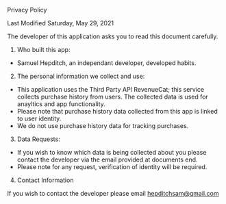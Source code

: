 Privacy Policy 

Last Modified Saturday, May 29, 2021

The developer of this application asks you to read this document carefully.

1. Who built this app:

* Samuel Hepditch, an independant developer, developed habits.

2. The personal information we collect and use:

* This application uses the Third Party API RevenueCat; this service collects purchase history from users. The collected data is used for anayltics and app  functionality.
* Please note that purchase history data collected from this app is linked to user identity.
* We do not use purchase history data for tracking purchases.

3. Data Requests:

* If you wish to know which data is being collected about you please contact the developer via the email provided at documents end.
* Please note for any request, verification of identity will be required.

4. Contact Information

If you wish to contact the developer please email hepditchsam@gmail.com
